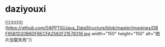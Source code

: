# daziyouxi  
![23333](https://github.com/0APPTI0/Java_DataStructure/blob/master/imagines/DBF95B1D20B6DFBECFA2582F21E78316.jpg width="150" height="150" alt="图片加载失败"/)
